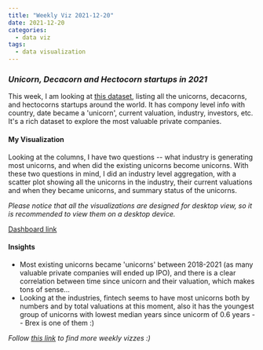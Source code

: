 ```yaml
---
title: "Weekly Viz 2021-12-20"
date: 2021-12-20
categories:
  - data viz
tags:
  - data visualization
---
```


### *Unicorn, Decacorn and Hectocorn startups in 2021*

This week, I am looking at [this dataset](https://www.kaggle.com/prasertk/unicorn-decacorn-hectocron-in-2021), listing all the unicorns, decacorns, and hectocorns startups around the world. It has compony level info with country, date became a 'unicorn', current valuation, industry, investors, etc. It's a rich dataset to explore the most valuable private companies.  

#### My Visualization

Looking at the columns, I have two questions -- what industry is generating most unicorns, and when did the existing unicorns become unicorns. With these two questions in mind, I did an industry level aggregation, with a scatter plot showing all the unicorns in the industry, their current valuations and when they became unicorns, and summary status of the unicorns.  

*Please notice that all the visualizations are designed for desktop view, so it is recommended to view them on a desktop device.*  

<div class='tableauPlaceholder' id='viz1640059948899' style='position: relative'>
  <object class='tableauViz'  style='display:none;'>
    <param name='host_url' value='https%3A%2F%2Fpublic.tableau.com%2F' />
    <param name='embed_code_version' value='3' /> 
    <param name='site_root' value='' />
    <param name='name' value='20211220Unicorns2021&#47;Unicorns2021' />
    <param name='tabs' value='no' />
    <param name='toolbar' value='yes' />
    <param name='animate_transition' value='yes' />
    <param name='display_static_image' value='yes' />
    <param name='display_spinner' value='yes' />
    <param name='display_overlay' value='yes' />
    <param name='display_count' value='yes' />
    <param name='language' value='en-US' />
    <param name='filter' value='publish=yes' />
  </object></div>            
  <script type='text/javascript'>        
  var divElement = document.getElementById('viz1640059948899');    
  var vizElement = divElement.getElementsByTagName('object')[0];            
  if ( divElement.offsetWidth > 800 ) { vizElement.style.width='800px';vizElement.style.height='827px';} else if ( divElement.offsetWidth > 500 ) { vizElement.style.width='800px';vizElement.style.height='827px';} else { vizElement.style.width='100%';vizElement.style.height='827px';}    
  var scriptElement = document.createElement('script');           
  scriptElement.src = 'https://public.tableau.com/javascripts/api/viz_v1.js';         
  vizElement.parentNode.insertBefore(scriptElement, vizElement);             
</script>
  
[Dashboard link](https://public.tableau.com/views/20211220Unicorns2021/Unicorns2021?:language=en-US&publish=yes&:display_count=n&:origin=viz_share_link)
  
#### Insights
* Most existing unicorns became 'unicorns' between 2018-2021 (as many valuable private companies will ended up IPO), and there is a clear correlation between time since unicorn and their valuation, which makes tons of sense...  
* Looking at the industries, fintech seems to have most unicorns both by numbers and by total valuations at this moment, also it has the youngest group of unicorns with lowest median years since unicorm of 0.6 years -- Brex is one of them :)  

 
*Follow [this link](https://yudong-94.github.io/personal-website/project/WeeklyViz2021/) to find more weekly vizzes :)*
